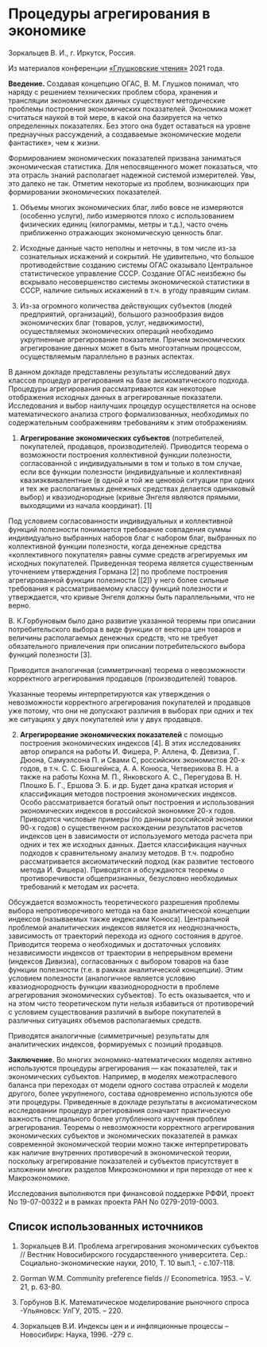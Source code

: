 # Процедуры агрегирования в экономике

Зоркальцев В. И., г. Иркутск, Россия.

Из материалов конференции [«Глушковские чтения»](../глушковские-чтения.md) 2021 года.

**Введение.** Создавая концепцию ОГАС, В. М. Глушков понимал, что наряду с решением технических проблем сбора, хранения и трансляции экономических данных существуют методические проблемы построения экономических показателей. Экономика может считаться наукой в той мере, в какой она базируется на четко определенных показателях. Без этого она будет оставаться на уровне преднаучных рассуждений, а создаваемые экономические модели фантастике», чем к жизни.

Формированием экономических показателей призвана заниматься экономическая статистика. Для непосвященного может показаться, что эта отрасль знаний располагает надежной системой измерителей. Увы, это далеко не так. Отметим некоторые из проблем, возникающих при формировании экономических показателей.

1. Объемы многих экономических благ, либо вовсе не измеряются (особенно услуги), либо измеряются плохо с использованием физических единиц (килограммы, метры и т.д.), часто очень приближенно отражающих экономическую ценность благ.

2. Исходные данные часто неполны и неточны, в том числе из-за сознательных искажений и сокрытий. Не удивительно, что большое противодействие созданию системы ОГАС оказывало Центральное статистическое управление СССР. Создание ОГАС неизбежно бы вскрывало несовершенство системы экономической статистики в СССР, наличие сильных искажений в т.ч. в угоду правящим силам.

3. Из-за огромного количества действующих субъектов (людей предприятий, организаций), большого разнообразия видов экономических благ (товаров, услуг, недвижимости), осуществляемых экономических операций необходимо укрупненные агрегирование показатели. Причем экономических агрегирование данных может в быть многоэтапным процессом, осуществляемым параллельно в разных аспектах.

В данном докладе представлены результаты исследований двух классов процедур агрегирования на базе аксиоматического подхода. Процедуры агрегирования рассматриваются как некоторые отображения исходных данных в агрегированные показатели. Исследования и выбор наилучших процедур осуществляется на основе математического анализа строго формализованных, необходимых по содержательным соображениям требованиям к этим отображениям.

1. **Агрегирование экономических субъектов** (потребителей, покупателей, продавцов, производителей). Приводится теорема о возможности построения коллективной функции полезности, согласованной с индивидуальными в том и только в том случае, если все функции полезности (индивидуальные и коллективная) квазиэквивалентные (в одной и той же ценовой ситуации при одних и тех же располагаемых денежных средствах делается одинаковый выбор) и квазиоднородные (кривые Энгеля являются прямыми, выходящими из начала координат). [1]

Под условием согласованности индивидуальных и коллективной функций полезности понимается требование совпадения суммы индивидуально выбранных наборов благ с набором благ, выбранных по коллективной функции полезности, когда денежные средства «коллективного покупателя» равны сумме средств агрегируемых им исходных покупателей. Приведенная теорема является существенным уточнением утверждения Гормана [2] по проблеме построения агрегированной функции полезности ([2]) у него более сильные требования к рассматриваемому классу функций полезности и утверждается, что кривые Энгеля должны быть параллельными, что не верно.

В. К.Горбуновым было дано развитие указанной теоремы при описании потребительского выбора в виде функции от вектора цен товаров и величины располагаемых денежных средств, что не требует обязательного привлечения при описании потребительского выбора функций полезности [3].

Приводится аналогичная (симметричная) теорема о невозможности корректного агрегирования продавцов (производителей) товаров.

Указанные теоремы интерпретируются как утверждения о невозможности корректного агрегирования покупателей и продавцов уже потому, что они не допускают различия в выборах при одних и тех же ситуациях у двух покупателей или у двух продавцов.

2. **Агрегирорвание экономических показателей** с помощью построения экономических индексов [4]. В этих исследованиях автор опирался на работы И. Фишера, Р. Аллена, Ф. Девизиа, Г. Дюона, Самуэлсона П. и Свами С, российских экономистов 20-х годов, в т.ч. С. С. Бюшгейнса, А. А. Конюса, Четверикова В. Н. а также на работы Кохна М. П., Янковского А. С., Перегудова В. Н. Плошко Б. Г., Ершова Э. Б. и др. Будет дана краткая история и классификация методов построения экономических индексов. Особо рассматривается богатый опыт построения и использования экономических индексов в российской экономике 20-х годов. Приводятся числовые примеры (по данным российской экономики 90-х годов) о существенном расхождении результатов расчетов индексов цен в зависимости от используемого метода расчета при одних и тех же исходных данных. Дается классификация научных подходов к сравнительному анализу методов. В т.ч. подробно рассматривается аксиоматический подход (как развитие тестового метода И. Фишера). Приводятся и обсуждаются теоремы о противоречивости общепризнанных, безусловно необходимых требований к методам их расчета.

Обсуждается возможность теоретического разрешения проблемы выбора непротиворечивого метода на базе аналитической концепции индексов (называемых также индексами Конюса). Центральной проблемой аналитических индексов является их неоднозначность, зависимость от траекторий перехода из одного состояния в другое. Приводится теорема о необходимых и достаточных условиях независимости индексов от траектории в непрерывном времени (индексов Дивизиа), согласованных с выбором товаров на базе функции полезности (т.е. в рамках аналитической концепции). Этим условием полезности (аналогичное является условию квазиоднородность функции квазиоднородности в проблеме агрегирования экономических субъектов). То есть оказывается, что и на этом чисто теоретическом пути нельзя избавиться от противоречий с условием существования различий в выборе покупателей в различных ситуациях объемов располагаемых средств.

Приводятся аналогичные (симметричные) результаты для аналитических индексов, формируемых с позиций продавцов.

**Заключение.** Во многих экономико-математических моделях активно используются процедуры агрегирования — как показателей, так и экономических субъектов. Например, в моделях межотраслевого баланса при переходах от модели одного состава отраслей к модели другого, более укрупненого, состава одновременно используются обе эти процедуры. Приведенные в докладе результаты в аксиоматическом исследовании процедур агрегирования означают практическую важность специального более углубленного изучения проблем агрегирования. Теоремы о невозможности корректного агрегирования экономических субъектов и экономических показателей в рамках современной экономической теории можно также интерпретировать как наличие внутренних противоречий в экономической теории, поскольку агрегирование показателей и субъектов присутствует в изложении многих разделов Микроэкономики и при переходе от нее к Макроэкономике.

Исследования выполняются при финансовой поддержке РФФИ, проект No 19-07-00322 и в рамках проекта РАН No 0279-2019-0003.

## Список использованных источников

1. Зоркальцев В.И. Проблема агрегирования экономических субъектов // Вестник Новосибирского государственного университета. Сер.: Социально-экономические науки, 2010, Т. 10 вып.1, - с.107-118.

2. Gorman W.M. Community preference fields // Econometrica. 1953. – V. 21, p. 63-80.

3. Горбунов В.К. Математическое моделирование рыночного спроса -Ульяновск: УлГУ, 2015. – 220.

4. Зоркальцев В.И. Индексы цен и и инфляционные процессы – Новосибирк: Наука, 1996. -279 с.